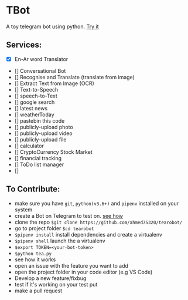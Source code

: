 # TBot
  A toy telegram bot using python. [Try it](https://t.me/tearobot)

## Services:
- [x] En-Ar word Translator
- [] Conversational Bot
- [] Recognise and Translate (translate from image)
- [] Extract Text from Image (OCR)
- [] Text-to-Speech
- [] speech-to-Text
- [] google search
- [] latest news
- [] weatherToday
- [] pastebin this code
- [] publicly-upload photo
- [] publicly-upload video
- [] publicly-upload file
- [] calculator
- [] CryptoCurrency Stock Market
- [] financial tracking
- [] ToDo list manager
- [] 

## To Contribute:
* make sure you have `git`, `python(v3.6+)` and `pipenv` installed on your system
* create a Bot on Telegram to test on. [see how](https://core.telegram.org/bots#3-how-do-i-create-a-bot)
* clone the repo `$git clone https://github.com/ahmed75320/tearobot/`
* go to project folder `$cd tearobot`
* `$pipenv install` install dependencies and create a virtualenv
* `$pipenv shell` launch the a virtualenv
* `$export TOKEN=<your-bot-token>`
* `$python tea.py`
* see how it works
* open an issue with the feature you want to add
* open the project folder in your code editor (e.g VS Code)
* Develop a new feature/fixbug
* test if it's working on your test put
* make a pull request
